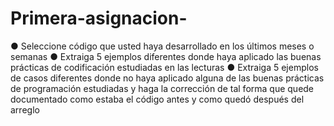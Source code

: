 # Primera-asignacion-

● Seleccione código que usted haya desarrollado en los últimos meses o semanas
● Extraiga 5 ejemplos diferentes donde haya aplicado las buenas prácticas de codificación
estudiadas en las lecturas
● Extraiga 5 ejemplos de casos diferentes donde no haya aplicado alguna de las buenas prácticas de
programación estudiadas y haga la corrección de tal forma que quede documentado como estaba
el código antes y como quedó después del arreglo
